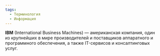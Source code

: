 ```yaml
---
tags:
  - Терминология
  - Информация
---
```

**IBM** (International Business Machines) — американская компания, один из крупнейших в мире производителей и поставщиков аппаратного и программного обеспечения, а также IT-сервисов и консалтинговых услуг.